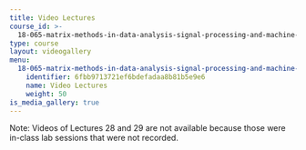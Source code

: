 ```yaml
---
title: Video Lectures
course_id: >-
  18-065-matrix-methods-in-data-analysis-signal-processing-and-machine-learning-spring-2018
type: course
layout: videogallery
menu:
  18-065-matrix-methods-in-data-analysis-signal-processing-and-machine-learning-spring-2018:
    identifier: 6fbb9713721ef6bdefadaa8b81b5e9e6
    name: Video Lectures
    weight: 50
is_media_gallery: true
---
```

Note: Videos of Lectures 28 and 29 are not available because those were in-class lab sessions that were not recorded.